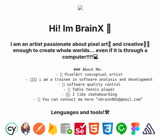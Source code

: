 <div id="header" align="center">
    <img src="C:\Users\laneg\OneDrive\Escritorio\GitHub\Animation_shot_RB.png" width="200" />
    <h1 align="center">Hi! Im BrainX 🧠</h1>
    <h3 align="center">I am an artist passionate about pixel art🤖 and creative🧙🏻 enough to create whole worlds... even if it is through a computer!!!!💻</h3>

            ### About Me: 
            - 🔮 PixelArt conceptual artist
            - 👨🏻‍💻 i am a trainee in software analysis and development
            - 🐞 software quality control
            - 🏓 Table tennis player
            - 🏂🏻 I like skateboarding
            - 🎫 You can contact me here “xbrain081@gmail.com” 
<div aling="left">
    <h3>Lenguages and tools!🛠️</h3>
    <img src="https://github.com/devicons/devicon/blob/master/icons/cypressio/cypressio-original.svg" title="cypressio" width="40" height="40"/&nbsp>
    <img src="https://github.com/devicons/devicon/blob/master/icons/jenkins/jenkins-original.svg" title="jenkinss" width="40" height="40"/&nbsp>
    <img src="https://github.com/devicons/devicon/blob/master/icons/postman/postman-original.svg" title="postman" width="40" height="40"/&nbsp>
    <img src="https://github.com/devicons/devicon/blob/master/icons/firebase/firebase-original.svg" title="firebase" width="40" height="40"/&nbsp>
    <img src="https://github.com/devicons/devicon/blob/master/icons/sqldeveloper/sqldeveloper-original.svg " title="SQL" width="40" height="40"/&nbsp>
    <img src="https://github.com/devicons/devicon/blob/master/icons/selenium/selenium-original.svg" title="selenium" width="40" height="40"/&nbsp>
    <img src="https://github.com/devicons/devicon/blob/master/icons/html5/html5-original.svg" title="HTML5" width="40" height="40"/&nbsp>
    <img src="https://github.com/devicons/devicon/blob/master/icons/css3/css3-original.svg" title="CSS" width="40" height="40"/&nbsp>
    <img src="https://github.com/devicons/devicon/blob/master/icons/cucumber/cucumber-plain.svg" title="cucumber" width="40" height="40"/&nbsp>
    <img src="https://github.com/devicons/devicon/blob/master/icons/figma/figma-original.svg" title="figma" width="40" height="40"/&nbsp>
    <img src="https://github.com/devicons/devicon/blob/master/icons/sentry/sentry-original.svg" title="sentry" width="40" height="40"/&nbsp>
</div>
</div>

